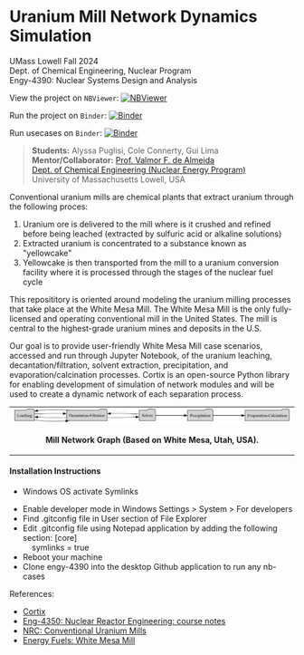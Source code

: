 # Uranium Mill Network Dynamics Simulation

UMass Lowell Fall 2024 <br>
Dept. of Chemical Engineering, Nuclear Program <br>
Engy-4390: Nuclear Systems Design and Analysis

View the project on `NBViewer`: [![NBViewer](https://raw.githubusercontent.com/jupyter/design/master/logos/Badges/nbviewer_badge.svg)](https://nbviewer.jupyter.org/github/dpploy/engy-4390/blob/main/projects/2024/u-mill/project-report.ipynb)

Run the project on `Binder`: [![Binder](https://mybinder.org/badge_logo.svg)](https://mybinder.org/v2/gh/dpploy/engy-4390/HEAD?filepath=projects%2Fu-mill%2Fproject-report.ipynb)

Run usecases on `Binder`: [![Binder](https://mybinder.org/badge_logo.svg)](https://mybinder.org/v2/gh/dpploy/engy-4390/HEAD?filepath=projects%2Fu-mill%2Fusecases)

 >**Students:** Alyssa Puglisi, Cole Connerty, Gui Lima  <br>
 >**Mentor/Collaborator:** [Prof. Valmor F. de Almeida](https://github.com/dealmeidavf) <br>
 >[Dept. of Chemical Engineering (Nuclear Energy Program)](https://www.uml.edu/Engineering/Chemical/faculty/de-Almeida-Valmor.aspx) <br>
 >University of Massachusetts Lowell, USA <br>

Conventional uranium mills are chemical plants that extract uranium through the following proces:
1. Uranium ore is delivered to the mill where is it crushed and refined before being leached (extracted by sulfuric acid or alkaline solutions)
1. Extracted uranium is concentrated to a substance known as "yellowcake"
1. Yellowcake is then transported from the mill to a uranium conversion facility where it is processed through the stages of the nuclear fuel cycle


This reposititory is oriented around modeling the uranium milling processes that take place at the White Mesa Mill. The White Mesa Mill is the only fully-licensed and operating conventional mill in the United States. The mill is central to the highest-grade uranium mines and deposits in the U.S. 

Our goal is to provide user-friendly White Mesa Mill case scenarios, accessed and run through Jupyter Notebook, of the uranium leaching, decantation/filtration, solvent extraction, precipitation, and evaporation/calcination processes. Cortix is an open-source Python library for enabling development of simulation of network modules and will be used to create a dynamic network of each separation process. 

|  |
|:---:|
| <img width="1200" src="pics/network-0.gv.png" title="Plant Layout"> |
| <p style="text-align:center;"><b>Mill Network Graph (Based on White Mesa, Utah, USA).</b></p> |

#### Installation Instructions
+ Windows OS activate Symlinks
- Enable developer mode in Windows Settings > System > For developers
- Find .gitconfig file in User section of File Explorer
- Edit .gitconfig file using Notepad application by adding the following section:
[core] <br>
&nbsp;&nbsp;&nbsp;&nbsp;symlinks = true
- Reboot your machine
- Clone engy-4390 into the desktop Github application to run any nb-cases

References:

 + [Cortix](https://cortix.org/)
 + [Eng-4350: Nuclear Reactor Engineering: course notes](https://github.com/dpploy/engy-4350)
+ [NRC: Conventional Uranium Mills](https://www.nrc.gov/materials/uranium-recovery/extraction-methods/conventional-mills.html)
+ [Energy Fuels: White Mesa Mill](https://www.energyfuels.com/white-mesa-mill)
